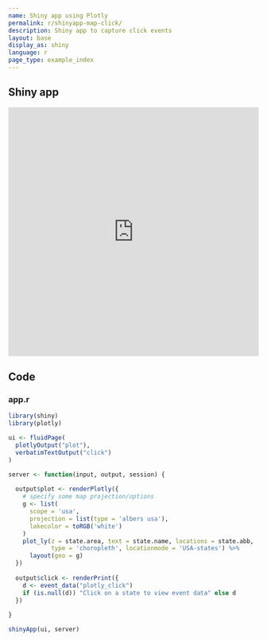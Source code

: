 ```yaml
---
name: Shiny app using Plotly
permalink: r/shinyapp-map-click/
description: Shiny app to capture click events
layout: base
display_as: shiny
language: r
page_type: example_index
---
```

## Shiny app

<iframe src="https://plotly.shinyapps.io/Map-Click/" width="100%" height= "500" scrolling="no" seamless="seamless" style="border: none"></iframe>

## Code
### app.r

```r
library(shiny)
library(plotly)

ui <- fluidPage(
  plotlyOutput("plot"),
  verbatimTextOutput("click")
)

server <- function(input, output, session) {
  
  output$plot <- renderPlotly({
    # specify some map projection/options
    g <- list(
      scope = 'usa',
      projection = list(type = 'albers usa'),
      lakecolor = toRGB('white')
    )
    plot_ly(z = state.area, text = state.name, locations = state.abb,
            type = 'choropleth', locationmode = 'USA-states') %>%
      layout(geo = g)
  })
  
  output$click <- renderPrint({
    d <- event_data("plotly_click")
    if (is.null(d)) "Click on a state to view event data" else d
  })
  
}

shinyApp(ui, server)
```
